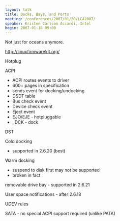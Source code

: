 ```yaml
---
layout: talk
title: Docks, Bays, and Ports
meeting: /conferences/2007/01/20/LCA2007/
speaker: Kristen Carlson Accardi, Intel
begin: 2007-01-18 09:00
---
```

Not just for oceans anymore.

<http://linuxfirmwarekit.org/>

Hotplug


ACPI

* ACPI routes events to driver
* 600+ pages in specification
* sends event for docking/undocking
* DSDT table
* Bus check event
* Device check event
* Eject event
* EJO/EJE - hotpluggable
* \_DCK - dock

DST

Cold docking

* supported in 2.6.20 (best)

Warm docking

* suspend to disk first may not be supported
* broken in fact

removable drive bay - supported in 2.6.21

User space notifications - after 2.6.18

UDEV rules

SATA - no special ACPI support required (unlike PATA)
